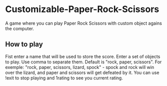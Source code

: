 # Customizable-Paper-Rock-Scissors
 A game where you can play Paper Rock Scissors with custom object agains the computer.

## How to play
Fist enter a name that will be used to store the score.
Enter a set of objects to play. Use comma to separate them. Default is "rock, paper, scissors". For exemple:
"rock, paper, scissors, lizard, spock" - spock and rock will win over the lizard, and paper and scissors will get defeated by it.
You can use !exit to stop playing and 1rating to see you current rating.

